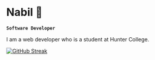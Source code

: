 # Nabil 👋

**`Software Developer`**

I am a web developer who is a student at Hunter College. 


[![GitHub Streak](https://streak-stats.demolab.com?user=nshamee&theme=dark&hide_border=true)](https://git.io/streak-stats)

<!--
**nshamee/nshamee** is a ✨ _special_ ✨ repository because its `README.md` (this file) appears on your GitHub profile.

Here are some ideas to get you started:

- 🔭 I’m currently working on ...
- 🌱 I’m currently learning ...
- 👯 I’m looking to collaborate on ...
- 🤔 I’m looking for help with ...
- 💬 Ask me about ...
- 📫 How to reach me: ...
- 😄 Pronouns: ...
- ⚡ Fun fact: ...
-->
